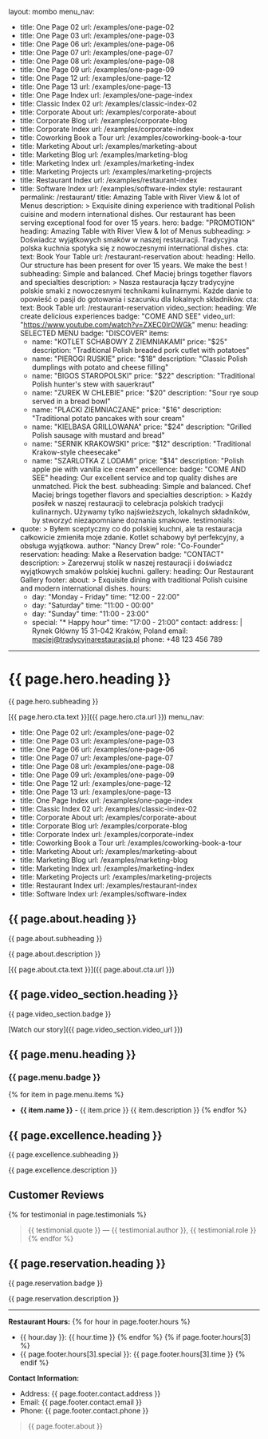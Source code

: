 layout: mombo
menu_nav:
  - title: One Page 02
    url: /examples/one-page-02
  - title: One Page 03
    url: /examples/one-page-03
  - title: One Page 06
    url: /examples/one-page-06
  - title: One Page 07
    url: /examples/one-page-07
  - title: One Page 08
    url: /examples/one-page-08
  - title: One Page 09
    url: /examples/one-page-09
  - title: One Page 12
    url: /examples/one-page-12
  - title: One Page 13
    url: /examples/one-page-13
  - title: One Page Index
    url: /examples/one-page-index
  - title: Classic Index 02
    url: /examples/classic-index-02
  - title: Corporate About
    url: /examples/corporate-about
  - title: Corporate Blog
    url: /examples/corporate-blog
  - title: Corporate Index
    url: /examples/corporate-index
  - title: Coworking Book a Tour
    url: /examples/coworking-book-a-tour
  - title: Marketing About
    url: /examples/marketing-about
  - title: Marketing Blog
    url: /examples/marketing-blog
  - title: Marketing Index
    url: /examples/marketing-index
  - title: Marketing Projects
    url: /examples/marketing-projects
  - title: Restaurant Index
    url: /examples/restaurant-index
  - title: Software Index
    url: /examples/software-index
style: restaurant
permalink: /restaurant/
title: Amazing Table with River View & lot of Menus
description: >
  Exquisite dining experience with traditional Polish cuisine and modern international dishes. Our restaurant has been serving exceptional food for over 15 years.
hero:
  badge: "PROMOTION"
  heading: Amazing Table with River View & lot of Menus
  subheading: >
    Doświadcz wyjątkowych smaków w naszej restauracji. Tradycyjna polska kuchnia spotyka się z nowoczesnymi international dishes.
  cta:
    text: Book Your Table
    url: /restaurant-reservation
about:
  heading: Hello. Our structure has been present for over 15 years. We make the best !
  subheading: Simple and balanced. Chef Maciej brings together flavors and specialties
  description: >
    Nasza restauracja łączy tradycyjne polskie smaki z nowoczesnymi technikami kulinarnymi. Każde danie to opowieść o pasji do gotowania i szacunku dla lokalnych składników.
  cta:
    text: Book Table
    url: /restaurant-reservation
video_section:
  heading: We create delicious experiences
  badge: "COME AND SEE"
  video_url: "https://www.youtube.com/watch?v=ZXEC0IrOWGk"
menu:
  heading: SELECTED MENU
  badge: "DISCOVER"
  items:
    - name: "KOTLET SCHABOWY Z ZIEMNIAKAMI"
      price: "$25"
      description: "Traditional Polish breaded pork cutlet with potatoes"
    - name: "PIEROGI RUSKIE"
      price: "$18"
      description: "Classic Polish dumplings with potato and cheese filling"
    - name: "BIGOS STAROPOLSKI"
      price: "$22"
      description: "Traditional Polish hunter's stew with sauerkraut"
    - name: "ZUREK W CHLEBIE"
      price: "$20"
      description: "Sour rye soup served in a bread bowl"
    - name: "PLACKI ZIEMNIACZANE"
      price: "$16"
      description: "Traditional potato pancakes with sour cream"
    - name: "KIELBASA GRILLOWANA"
      price: "$24"
      description: "Grilled Polish sausage with mustard and bread"
    - name: "SERNIK KRAKOWSKI"
      price: "$12"
      description: "Traditional Krakow-style cheesecake"
    - name: "SZARLOTKA Z LODAMI"
      price: "$14"
      description: "Polish apple pie with vanilla ice cream"
excellence:
  badge: "COME AND SEE"
  heading: Our excellent service and top quality dishes are unmatched. Pick the best.
  subheading: Simple and balanced. Chef Maciej brings together flavors and specialties
  description: >
    Każdy posiłek w naszej restauracji to celebracja polskich tradycji kulinarnych. Używamy tylko najświeższych, lokalnych składników, by stworzyć niezapomniane doznania smakowe.
testimonials:
  - quote: >
      Byłem sceptyczny co do polskiej kuchni, ale ta restauracja całkowicie zmieniła moje zdanie. Kotlet schabowy był perfekcyjny, a obsługa wyjątkowa.
    author: "Nancy Drew"
    role: "Co-Founder"
reservation:
  heading: Make a Reservation
  badge: "CONTACT"
  description: >
    Zarezerwuj stolik w naszej restauracji i doświadcz wyjątkowych smaków polskiej kuchni.
gallery:
  heading: Our Restaurant Gallery
footer:
  about: >
    Exquisite dining with traditional Polish cuisine and modern international dishes.
  hours:
    - day: "Monday - Friday"
      time: "12:00 - 22:00"
    - day: "Saturday"
      time: "11:00 - 00:00"
    - day: "Sunday"
      time: "11:00 - 23:00"
    - special: "* Happy hour"
      time: "17:00 - 21:00"
  contact:
    address: |
      Rynek Główny 15
      31-042 Kraków, Poland
    email: maciej@tradycyjnarestauracja.pl
    phone: +48 123 456 789
---
# {{ page.hero.heading }}

{{ page.hero.subheading }}

[{{ page.hero.cta.text }}]({{ page.hero.cta.url }})
menu_nav:
  - title: One Page 02
    url: /examples/one-page-02
  - title: One Page 03
    url: /examples/one-page-03
  - title: One Page 06
    url: /examples/one-page-06
  - title: One Page 07
    url: /examples/one-page-07
  - title: One Page 08
    url: /examples/one-page-08
  - title: One Page 09
    url: /examples/one-page-09
  - title: One Page 12
    url: /examples/one-page-12
  - title: One Page 13
    url: /examples/one-page-13
  - title: One Page Index
    url: /examples/one-page-index
  - title: Classic Index 02
    url: /examples/classic-index-02
  - title: Corporate About
    url: /examples/corporate-about
  - title: Corporate Blog
    url: /examples/corporate-blog
  - title: Corporate Index
    url: /examples/corporate-index
  - title: Coworking Book a Tour
    url: /examples/coworking-book-a-tour
  - title: Marketing About
    url: /examples/marketing-about
  - title: Marketing Blog
    url: /examples/marketing-blog
  - title: Marketing Index
    url: /examples/marketing-index
  - title: Marketing Projects
    url: /examples/marketing-projects
  - title: Restaurant Index
    url: /examples/restaurant-index
  - title: Software Index
    url: /examples/software-index

## {{ page.about.heading }}

{{ page.about.subheading }}

{{ page.about.description }}

[{{ page.about.cta.text }}]({{ page.about.cta.url }})

## {{ page.video_section.heading }}

{{ page.video_section.badge }}

[Watch our story]({{ page.video_section.video_url }})

## {{ page.menu.heading }}

### {{ page.menu.badge }}

{% for item in page.menu.items %}
- **{{ item.name }}** - {{ item.price }}
  {{ item.description }}
{% endfor %}

## {{ page.excellence.heading }}

{{ page.excellence.subheading }}

{{ page.excellence.description }}

## Customer Reviews

{% for testimonial in page.testimonials %}
> {{ testimonial.quote }}
> — {{ testimonial.author }}, {{ testimonial.role }}
{% endfor %}

## {{ page.reservation.heading }}

{{ page.reservation.badge }}

{{ page.reservation.description }}

---

**Restaurant Hours:**
{% for hour in page.footer.hours %}
- {{ hour.day }}: {{ hour.time }}
{% endfor %}
{% if page.footer.hours[3] %}
- {{ page.footer.hours[3].special }}: {{ page.footer.hours[3].time }}
{% endif %}

**Contact Information:**
- Address: {{ page.footer.contact.address }}
- Email: {{ page.footer.contact.email }}
- Phone: {{ page.footer.contact.phone }}

> {{ page.footer.about }}